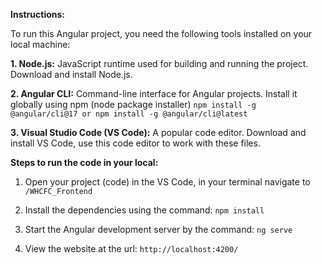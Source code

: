 **Instructions:**

To run this Angular project, you need the following tools installed on your local machine:

**1. Node.js:** JavaScript runtime used for building and running the project. Download and install Node.js.

**2. Angular CLI:** Command-line interface for Angular projects. Install it globally using npm (node package installer)
```npm install -g @angular/cli@17 or npm install -g @angular/cli@latest```

**3. Visual Studio Code (VS Code):** A popular code editor. Download and install VS Code, use this code editor to work with these files.

**Steps to run the code in your local:**

1. Open your project (code) in the VS Code, in your terminal navigate to ```/WHCFC_Frontend```

2. Install the dependencies using the command:
```npm install```

3. Start the Angular development server by the command:
```ng serve```

4. View the website at the url:
```http://localhost:4200/```
